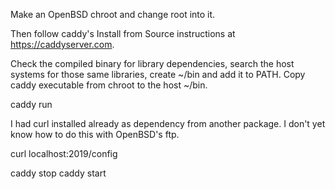 Make an OpenBSD chroot and change root into it. 

Then follow caddy's Install from Source instructions at <https://caddyserver.com>.

Check the compiled binary for library dependencies, search the host
systems for those same libraries, create ~/bin and add it to PATH. Copy
caddy executable from chroot to the host ~/bin.

caddy run

I had curl installed already as dependency from another package. I don't
yet know how to do this with OpenBSD's ftp.

curl localhost:2019/config

caddy stop
caddy start
